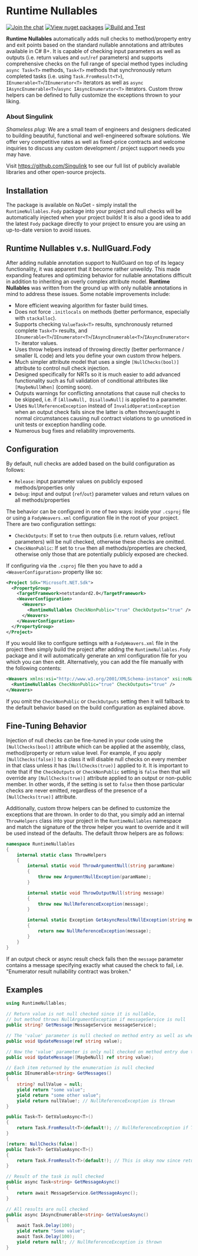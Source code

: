# Runtime Nullables

[![Join the chat](https://badges.gitter.im/Singulink/community.svg)](https://gitter.im/Singulink/community?utm_source=badge&utm_medium=badge&utm_campaign=pr-badge&utm_content=badge)
[![View nuget packages](https://img.shields.io/nuget/v/RuntimeNullables.Fody.svg)](https://www.nuget.org/packages/RuntimeNullables.Fody/)
[![Build and Test](https://github.com/Singulink/RuntimeNullables/workflows/build%20and%20test/badge.svg)](https://github.com/Singulink/RuntimeNullables/actions?query=workflow%3A%22build+and+test%22)

**Runtime Nullables** automatically adds null checks to method/property entry and exit points based on the standard nullable annotations and attributes available in C# 8+. It is capable of checking input parameters as well as outputs (i.e. return values and `out`/`ref` parameters) and supports comprehensive checks on the full range of special method types including `async Task<T>` methods, `Task<T>` methods that synchronously return completed tasks (i.e. using `Task.FromResult<T>`), `IEnumerable<T>`/`IEnumerator<T>` iterators as well as `async IAsyncEnumerable<T>`/`async IAsyncEnumerator<T>` iterators. Custom throw helpers can be defined to fully customize the exceptions thrown to your liking.

### About Singulink

*Shameless plug*: We are a small team of engineers and designers dedicated to building beautiful, functional and well-engineered software solutions. We offer very competitive rates as well as fixed-price contracts and welcome inquiries to discuss any custom development / project support needs you may have.

Visit https://github.com/Singulink to see our full list of publicly available libraries and other open-source projects.

## Installation

The package is available on NuGet - simply install the `RuntimeNullables.Fody` package into your project and null checks will be automatically injected when your project builds! It is also a good idea to add the latest `Fody` package directly to your project to ensure you are using an up-to-date version to avoid issues.

## Runtime Nullables v.s. NullGuard.Fody

After adding nullable annotation support to NullGuard on top of its legacy functionality, it was apparent that it become rather unweildy. This made expanding features and optimizing behavior for nullable annotations difficult in addition to inheriting an overly complex attribute model. **Runtime Nullables** was written from the ground up with only nullable annotations in mind to address these issues. Some notable improvements include:

- More efficient weaving algorithm for faster build times.
- Does not force `.initlocals` on methods (better performance, especially with `stackalloc`).
- Supports checking `ValueTask<T>` results, synchronously returned complete `Task<T>` results, and `IEnumerable<T>`/`IEnumerator<T>`/`IAsyncEnumerable<T>`/`IAsyncEnumerator<T>` iterator values.
- Uses throw helpers instead of throwing directly (better performance / smaller IL code) and lets you define your own custom throw helpers.
- Much simpler attribute model that uses a single `[NullChecks(bool)]` attribute to control null check injection.
- Designed specifically for NRTs so it is much easier to add advanced functionality such as full validation of conditional attributes like `[MaybeNullWhen]` (coming soon).
- Outputs warnings for conflicting annotations that cause null checks to be skipped, i.e. if `[AllowNull, DisallowNull]` is applied to a parameter.
- Uses `NullReferenceException` instead of `InvalidOperationException` when an output check fails since the latter is often thrown/caught in normal circumstances causing null contract violations to go unnoticed in unit tests or exception handling code.
- Numerous bug fixes and reliability improvements.

## Configuration

By default, null checks are added based on the build configuration as follows:
- `Release`: input parameter values on publicly exposed methods/properties only
- `Debug`: input and output (`ref`/`out`) parameter values and return values on all methods/properties

The behavior can be configured in one of two ways: inside your `.csproj` file or using a `FodyWeavers.xml` configuration file in the root of your project. There are two configuration settings:

- `CheckOutputs`: If set to `true` then outputs (i.e. return values, ref/out parameters) will be null checked, otherwise these checks are omitted.
- `CheckNonPublic`: If set to `true` then all methods/properties are checked, otherwise only those that are potentially publicly exposed are checked.

If configuring via the `.csproj` file then you have to add a `<WeaverConfiguration>` property like so:

```xml
<Project Sdk="Microsoft.NET.Sdk">
  <PropertyGroup>
    <TargetFramework>netstandard2.0</TargetFramework>
    <WeaverConfiguration>
      <Weavers>
        <RuntimeNullables CheckNonPublic="true" CheckOutputs="true" />
      </Weavers>
    </WeaverConfiguration>
  </PropertyGroup>
</Project>
```

If you would like to configure settings with a `FodyWeavers.xml` file in the project then simply build the project after adding the `RuntimeNullables.Fody` package and it will automatically generate an xml configuration file for you which you can then edit. Alternatively, you can add the file manually with the following contents:

```xml
<Weavers xmlns:xsi="http://www.w3.org/2001/XMLSchema-instance" xsi:noNamespaceSchemaLocation="FodyWeavers.xsd">
  <RuntimeNullables CheckNonPublic="true" CheckOutputs="true" />
</Weavers>
```

If you omit the `CheckNonPublic` or `CheckOutputs` setting then it will fallback to the default behavior based on the build configuration as explained above.

## Fine-Tuning Behavior

Injection of null checks can be fine-tuned in your code using the `[NullChecks(bool)]` attribute which can be applied at the assembly, class, method/property or return value level. For example, if you apply `[NullChecks(false)]` to a class it will disable null checks on every member in that class unless it has `[NullChecks(true)]` applied to it. It is important to note that if the `CheckOutputs` or `CheckNonPublic` setting is `false` then that will override any `[NullChecks(true)]` attribute applied to an output or non-public member. In other words, if the setting is set to `false` then those particular checks are never emitted, regardless of the presence of a `[NullChecks(true)]` attribute.

Additionally, custom throw helpers can be defined to customize the exceptions that are thrown. In order to do that, you simply add an internal `ThrowHelpers` class into your project in the `RuntimeNullables` namespace and match the signature of the throw helper you want to override and it will be used instead of the defaults. The default throw helpers are as follows:

```c#
namespace RuntimeNullables
{
    internal static class ThrowHelpers
    {
        internal static void ThrowArgumentNull(string paramName)
        {
            throw new ArgumentNullException(paramName);
        }

        internal static void ThrowOutputNull(string message)
        {
            throw new NullReferenceException(message);
        }

        internal static Exception GetAsyncResultNullException(string message)
        {
            return new NullReferenceException(message);
        }
    }
}
```

If an output check or async result check fails then the `message` parameter contains a message specifying exactly what caused the check to fail, i.e. "Enumerator result nullability contract was broken."

## Examples

```C#
using RuntimeNullables;

// Return value is not null checked since it is nullable,
// but method throws NullArgumentException if messageService is null
public string? GetMessage(MessageService messageService);

// The 'value' parameter is null checked on method entry as well as when the method exits since it is a ref
public void UpdateMessage(ref string value);

// Now the 'value' parameter is only null checked on method entry due to the [MaybeNull] annotation
public void UpdateMessage([MaybeNull] ref string value);

// Each item returned by the enumeration is null checked
public IEnumerable<string> GetMessages()
{
    string? nullValue = null;
    yield return "some value";
    yield return "some other value";
    yield return nullValue!; // NullReferenceException is thrown
}

public Task<T> GetValueAsync<T>()
{
    return Task.FromResult<T>(default!); // NullReferenceException if T is a reference type
}

[return: NullChecks(false)]
public Task<T> GetValueAsync<T>()
{
    return Task.FromResult<T>(default!); // This is okay now since return value null checks are disabled
}

// Result of the task is null checked
public async Task<string> GetMessageAsync()
{
    return await MessageService.GetMessageAsync();
}

// All results are null checked
public async IAsyncEnumerable<string> GetValuesAsync()
{
    await Task.Delay(100);
    yield return "Some value";
    await Task.Delay(100);
    yield return null!; // NullReferenceException is thrown
}
```
